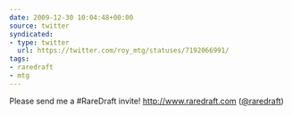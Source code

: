 ```yaml
---
date: 2009-12-30 10:04:48+00:00
source: twitter
syndicated:
- type: twitter
  url: https://twitter.com/roy_mtg/statuses/7192066991/
tags:
- raredraft
- mtg
---
```


Please send me a #RareDraft invite! http://www.raredraft.com ([@raredraft](https://twitter.com/raredraft/))